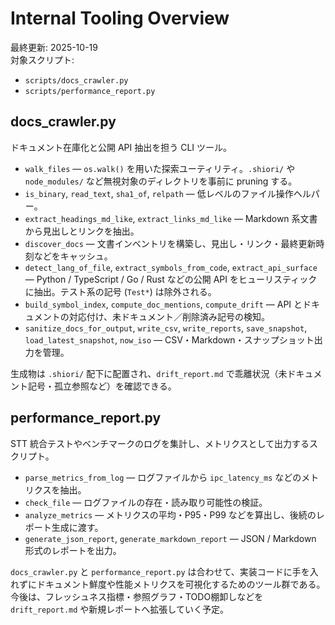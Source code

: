 # Internal Tooling Overview

最終更新: 2025-10-19  
対象スクリプト:

- `scripts/docs_crawler.py`
- `scripts/performance_report.py`

## docs_crawler.py

ドキュメント在庫化と公開 API 抽出を担う CLI ツール。

- `walk_files` — `os.walk()` を用いた探索ユーティリティ。`.shiori/` や `node_modules/` など無視対象のディレクトリを事前に pruning する。
- `is_binary`, `read_text`, `sha1_of`, `relpath` — 低レベルのファイル操作ヘルパー。
- `extract_headings_md_like`, `extract_links_md_like` — Markdown 系文書から見出しとリンクを抽出。
- `discover_docs` — 文書インベントリを構築し、見出し・リンク・最終更新時刻などをキャッシュ。
- `detect_lang_of_file`, `extract_symbols_from_code`, `extract_api_surface` — Python / TypeScript / Go / Rust などの公開 API をヒューリスティックに抽出。テスト系の記号 (`Test*`) は除外される。
- `build_symbol_index`, `compute_doc_mentions`, `compute_drift` — API とドキュメントの対応付け、未ドキュメント／削除済み記号の検知。
- `sanitize_docs_for_output`, `write_csv`, `write_reports`, `save_snapshot`, `load_latest_snapshot`, `now_iso` — CSV・Markdown・スナップショット出力を管理。

生成物は `.shiori/` 配下に配置され、`drift_report.md` で乖離状況（未ドキュメント記号・孤立参照など）を確認できる。

## performance_report.py

STT 統合テストやベンチマークのログを集計し、メトリクスとして出力するスクリプト。

- `parse_metrics_from_log` — ログファイルから `ipc_latency_ms` などのメトリクスを抽出。
- `check_file` — ログファイルの存在・読み取り可能性の検証。
- `analyze_metrics` — メトリクスの平均・P95・P99 などを算出し、後続のレポート生成に渡す。
- `generate_json_report`, `generate_markdown_report` — JSON / Markdown 形式のレポートを出力。

`docs_crawler.py` と `performance_report.py` は合わせて、実装コードに手を入れずにドキュメント鮮度や性能メトリクスを可視化するためのツール群である。今後は、フレッシュネス指標・参照グラフ・TODO棚卸しなどを `drift_report.md` や新規レポートへ拡張していく予定。

